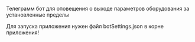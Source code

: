 Телеграмм бот для оповещения о выходе параметров оборудования за установленные пределы

Для запуска приложения нужен файл botSettings.json в корне приложения!
